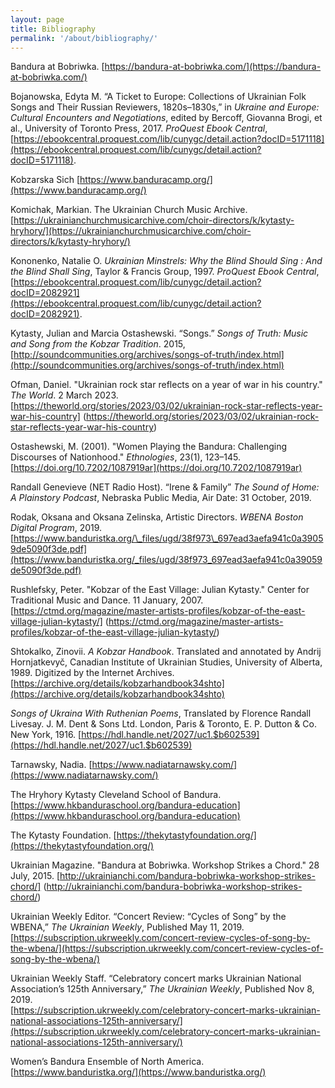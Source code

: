 ```yaml
---
layout: page
title: Bibliography
permalink: '/about/bibliography/'
---
```


Bandura at Bobriwka. [https://bandura-at-bobriwka.com/](https://bandura-at-bobriwka.com/)

Bojanowska, Edyta M. “A Ticket to Europe: Collections of Ukrainian Folk Songs and Their Russian Reviewers, 1820s–1830s,” in *Ukraine and Europe: Cultural Encounters and Negotiations*, edited by Bercoff, Giovanna Brogi, et al., University of Toronto Press, 2017\. *ProQuest Ebook Central*, [https://ebookcentral.proquest.com/lib/cunygc/detail.action?docID=5171118](https://ebookcentral.proquest.com/lib/cunygc/detail.action?docID=5171118).

Kobzarska Sich [https://www.banduracamp.org/](https://www.banduracamp.org/)

Komichak, Markian. The Ukrainian Church Music Archive. [https://ukrainianchurchmusicarchive.com/choir-directors/k/kytasty-hryhory/](https://ukrainianchurchmusicarchive.com/choir-directors/k/kytasty-hryhory/)

Kononenko, Natalie O. *Ukrainian Minstrels: Why the Blind Should Sing : And the Blind Shall Sing*, Taylor & Francis Group, 1997\. *ProQuest Ebook Central*, [https://ebookcentral.proquest.com/lib/cunygc/detail.action?docID=2082921](https://ebookcentral.proquest.com/lib/cunygc/detail.action?docID=2082921).

Kytasty, Julian and Marcia Ostashewski. “Songs.” *Songs of Truth: Music and Song from the  Kobzar Tradition*. 2015, [http://soundcommunities.org/archives/songs-of-truth/index.html](http://soundcommunities.org/archives/songs-of-truth/index.html)  

Ofman, Daniel. "Ukrainian rock star reflects on a year of war in his country." *The World*. 2 March 2023. [https://theworld.org/stories/2023/03/02/ukrainian-rock-star-reflects-year-war-his-country] (https://theworld.org/stories/2023/03/02/ukrainian-rock-star-reflects-year-war-his-country)

Ostashewski, M. (2001). "Women Playing the Bandura: Challenging Discourses of Nationhood." *Ethnologies*, 23(1), 123–145. [https://doi.org/10.7202/1087919ar](https://doi.org/10.7202/1087919ar)

Randall Genevieve (NET Radio Host). “Irene & Family” *The Sound of Home: A Plainstory Podcast*, Nebraska Public Media, Air Date: 31 October, 2019\.

Rodak, Oksana and Oksana Zelinska, Artistic Directors. *WBENA Boston Digital Program*, 2019\. [https://www.banduristka.org/\_files/ugd/38f973\_697ead3aefa941c0a39059de5090f3de.pdf](https://www.banduristka.org/_files/ugd/38f973_697ead3aefa941c0a39059de5090f3de.pdf)

Rushlefsky, Peter. "Kobzar of the East Village: Julian Kytasty." Center for Traditional Music and Dance. 11 January, 2007. [https://ctmd.org/magazine/master-artists-profiles/kobzar-of-the-east-village-julian-kytasty/] (https://ctmd.org/magazine/master-artists-profiles/kobzar-of-the-east-village-julian-kytasty/)

Shtokalko, Zinovii. *A Kobzar Handbook*. Translated and annotated by Andrij Hornjatkevyč, Canadian Institute of Ukrainian Studies, University of Alberta, 1989\. Digitized by the Internet Archives. [https://archive.org/details/kobzarhandbook34shto](https://archive.org/details/kobzarhandbook34shto)

*Songs of Ukraina With Ruthenian Poems*, Translated by Florence Randall Livesay. J. M. Dent & Sons Ltd. London, Paris & Toronto, E. P. Dutton & Co. New York, 1916\. [https://hdl.handle.net/2027/uc1.$b602539](https://hdl.handle.net/2027/uc1.$b602539)

Tarnawsky, Nadia. [https://www.nadiatarnawsky.com/](https://www.nadiatarnawsky.com/)

The Hryhory Kytasty Cleveland School of Bandura. [https://www.hkbanduraschool.org/bandura-education](https://www.hkbanduraschool.org/bandura-education)

The Kytasty Foundation.  [https://thekytastyfoundation.org/](https://thekytastyfoundation.org/)

Ukrainian Magazine. "Bandura at Bobriwka. Workshop Strikes a Chord." 28 July, 2015. [http://ukrainianchi.com/bandura-bobriwka-workshop-strikes-chord/] (http://ukrainianchi.com/bandura-bobriwka-workshop-strikes-chord/)

Ukrainian Weekly Editor. “Concert Review: “Cycles of Song” by the WBENA,” *The Ukrainian Weekly*, Published May 11, 2019\.  
[https://subscription.ukrweekly.com/concert-review-cycles-of-song-by-the-wbena/](https://subscription.ukrweekly.com/concert-review-cycles-of-song-by-the-wbena/)

Ukrainian Weekly Staff. “Celebratory concert marks Ukrainian National Association’s 125th Anniversary,” *The Ukrainian Weekly*, Published Nov 8, 2019\.  
[https://subscription.ukrweekly.com/celebratory-concert-marks-ukrainian-national-associations-125th-anniversary/](https://subscription.ukrweekly.com/celebratory-concert-marks-ukrainian-national-associations-125th-anniversary/)

Women’s Bandura Ensemble of North America. [https://www.banduristka.org/](https://www.banduristka.org/)  
